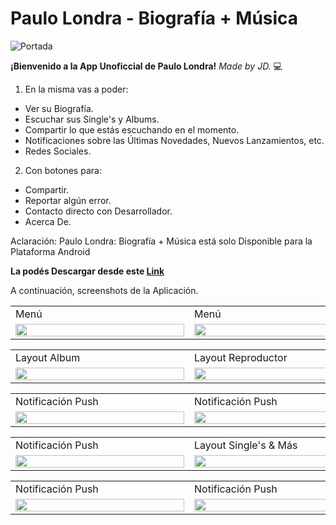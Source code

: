 # **Paulo Londra - Biografía + Música**
![Portada](https://raw.githubusercontent.com/JoshuaLezcanoRepo/PL-BM/bbe79c76030bd600a395a8ae28d0fe9ab2a935b1/made%20by%20jd%20-%20pl%20bm1.png)

**¡Bienvenido a la App Unoficcial de Paulo Londra!** *Made by JD.* :computer:

1. En la misma vas a poder:
  - Ver su Biografía.
  - Escuchar sus Single's y Albums.
  - Compartir lo que estás escuchando en el momento.
  - Notificaciones sobre las Últimas Novedades, Nuevos Lanzamientos, etc.
  - Redes Sociales.

2. Con botones para:
  - Compartir.
  - Reportar algún error.
  - Contacto directo con Desarrollador.
  - Acerca De.


Aclaración: Paulo Londra: Biografía + Música está solo Disponible para la Plataforma Android

**La podés Descargar desde este [Link](https://drive.google.com/file/d/1DWC7xld5f6OaKuHHuMGe6Im0zYrU6p9z/view?usp=sharing)**

A continuación, screenshots de la Aplicación.
<table>
  <tr>
    <td>Menú</td>
     <td>Menú</td>
     <td>Menú Lateral Desplegable</td>
  </tr>
  <tr>
    <td><img src="https://github.com/JoshuaLezcanoRepo/PL-BM/blob/main/S1.png?raw=true" width=270 height=100%></td>
    <td><img src="https://github.com/JoshuaLezcanoRepo/PL-BM/blob/main/S2.png?raw=true" width=270 height=100%></td>
    <td><img src="https://github.com/JoshuaLezcanoRepo/PL-BM/blob/main/S3.png?raw=true" width=270 height=100%></td>
  </tr>
</table>
 
<table>
  <tr>
    <td>Layout Album</td>
     <td>Layout Reproductor</td>
     <td>Notificación Push</td>
  </tr>
  <tr>
    <td><img src="https://github.com/JoshuaLezcanoRepo/PL-BM/blob/main/S4.png?raw=true" width=270 height=100%></td>
    <td><img src="https://github.com/JoshuaLezcanoRepo/PL-BM/blob/main/S5.png?raw=true" width=270 height=100%></td>
    <td><img src="https://github.com/JoshuaLezcanoRepo/PL-BM/blob/main/S6.png?raw=true" width=270 height=100%></td>
  </tr>
</table>
 
<table>
  <tr>
    <td>Notificación Push</td>
     <td>Notificación Push</td>
     <td>Notificación Push</td>
  </tr>
  <tr>
    <td><img src="https://github.com/JoshuaLezcanoRepo/PL-BM/blob/main/S7.png?raw=true" width=270 height=100%></td>
    <td><img src="https://github.com/JoshuaLezcanoRepo/PL-BM/blob/main/S8.png?raw=true" width=270 height=100%></td>
    <td><img src="https://github.com/JoshuaLezcanoRepo/PL-BM/blob/main/S9.png?raw=true" width=270 height=100%></td>
  </tr>
</table>

<table>
  <tr>
    <td>Notificación Push</td>
     <td>Layout Single's & Más</td>
     <td>Layout Reproductor</td>
  </tr>
  <tr>
    <td><img src="https://github.com/JoshuaLezcanoRepo/PL-BM/blob/main/S10.png?raw=true" width=270 height=100%></td>
    <td><img src="https://github.com/JoshuaLezcanoRepo/PL-BM/blob/main/S11.png?raw=true" width=270 height=100%></td>
    <td><img src="https://github.com/JoshuaLezcanoRepo/PL-BM/blob/main/S12.png?raw=true" width=270 height=100%></td>
  </tr>
</table>

<table>
  <tr>
    <td>Notificación Push</td>
     <td>Notificación Push</td>
  </tr>
  <tr>
    <td><img src="https://github.com/JoshuaLezcanoRepo/PL-BM/blob/main/S13.png?raw=true" width=270 height=100%></td>
    <td><img src="https://github.com/JoshuaLezcanoRepo/PL-BM/blob/main/S14.png?raw=true" width=270 height=100%></td>
  </tr>
</table>
